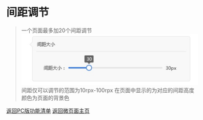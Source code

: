 # 间距调节
> 一个页面最多加20个间距调节 
![](media/15365668696176/15365693923293.jpg)
  间距仅可以调节的范围为10rpx-100rpx
  在页面中显示的为对应的间距高度颜色为页面的背景色
  
[ 返回PC版功能清单](mweblib://15365566054481)
[ 返回微页面主页](mweblib://15364825519106)